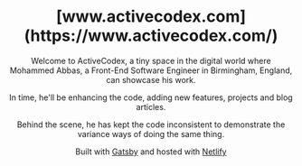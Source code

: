 <h1 align="center">
    [www.activecodex.com](https://www.activecodex.com/)
</h1>
<p align="center">
    Welcome to ActiveCodex, a tiny space in the digital world where Mohammed Abbas, a Front-End Software Engineer in Birmingham, England, can showcase his work.
</p>
<p align="center">
    In time, he'll be enhancing the code, adding new features, projects and blog articles.
</p>
<p align="center">
    Behind the scene, he has kept the code inconsistent to demonstrate the variance ways of doing the same thing.
</p>
<p align="center">
    Built with <a href="https://www.gatsbyjs.org/" target="_blank">Gatsby</a> and hosted with <a href="https://www.netlify.com/" target="_blank">Netlify</a>
</p>
